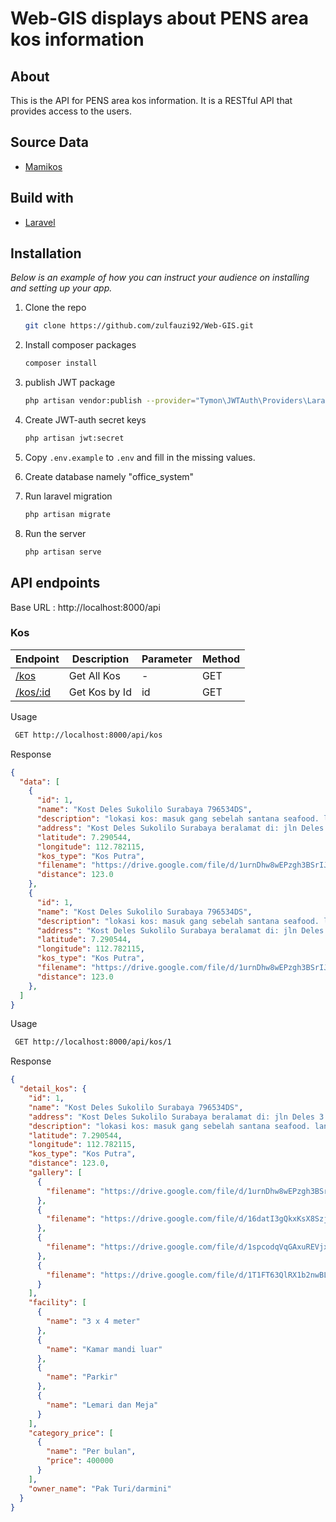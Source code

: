 # Web-GIS displays about PENS area kos information

## About

This is the API for PENS area kos information. It is a RESTful API that provides access to the users.

## Source Data

* [Mamikos](https://mamikos.com/)

## Build with

* [Laravel](http://expressjs.com/)

## Installation

_Below is an example of how you can instruct your audience on installing and setting up your app._

1. Clone the repo

   ```sh
   git clone https://github.com/zulfauzi92/Web-GIS.git
   ```

2. Install composer packages

   ```sh
   composer install
   ```

3. publish JWT package

   ```sh
   php artisan vendor:publish --provider="Tymon\JWTAuth\Providers\LaravelServiceProvider"
   ```

4. Create JWT-auth secret keys

   ```sh
   php artisan jwt:secret
   ```

5. Copy `.env.example` to `.env` and fill in the missing values.

6. Create database namely "office_system"

7. Run laravel migration

   ```sh
   php artisan migrate
   ```

8. Run the server
    ```sh
    php artisan serve
    ```

## API endpoints
Base URL : http://localhost:8000/api

### Kos
| Endpoint | Description | Parameter | Method|
| ------ | ------ | ------ | ------ |
| [/kos](http://localhost:8000/kos) | Get All Kos | - | GET |
| [/kos/:id](http://localhost:8000/kos/1) | Get Kos by Id | id | GET |

Usage
```sh
 GET http://localhost:8000/api/kos
```
Response
```json
{
  "data": [
    {
      "id": 1,
      "name": "Kost Deles Sukolilo Surabaya 796534DS",
      "description": "lokasi kos: masuk gang sebelah santana seafood. lanjut cari gang mawar dan masuk ke timur. kemudian tanya kos milik H. Rouf almarhum. atau tanya                       tempas kos Pak Turi/darmini. Listrik: biaya perbulan sudah termasuk listrik standard. yaitu: untuk cas hp/laptop, kipas angin, lampu. alat masak                       listrik dikenakan biaya tambahan 40rb/bln Fasilitas: kamar mandi luar parkiran motor kasur lemari pakaian meja belajar",
      "address": "Kost Deles Sukolilo Surabaya beralamat di: jln Deles 3 gang mawar",
      "latitude": 7.290544,
      "longitude": 112.782115,
      "kos_type": "Kos Putra",
      "filename": "https://drive.google.com/file/d/1urnDhw8wEPzgh3BSrIJySpoVv65E30K0/view",
      "distance": 123.0
    }, 
    {
      "id": 1,
      "name": "Kost Deles Sukolilo Surabaya 796534DS",
      "description": "lokasi kos: masuk gang sebelah santana seafood. lanjut cari gang mawar dan masuk ke timur. kemudian tanya kos milik H. Rouf almarhum. atau tanya                       tempas kos Pak Turi/darmini. Listrik: biaya perbulan sudah termasuk listrik standard. yaitu: untuk cas hp/laptop, kipas angin, lampu. alat masak                       listrik dikenakan biaya tambahan 40rb/bln Fasilitas: kamar mandi luar parkiran motor kasur lemari pakaian meja belajar",
      "address": "Kost Deles Sukolilo Surabaya beralamat di: jln Deles 3 gang mawar",
      "latitude": 7.290544,
      "longitude": 112.782115,
      "kos_type": "Kos Putra",
      "filename": "https://drive.google.com/file/d/1urnDhw8wEPzgh3BSrIJySpoVv65E30K0/view",
      "distance": 123.0
    },
  ]
}
```

Usage
```sh
 GET http://localhost:8000/api/kos/1
```
Response
```json
{
  "detail_kos": {
    "id": 1,
    "name": "Kost Deles Sukolilo Surabaya 796534DS",
    "address": "Kost Deles Sukolilo Surabaya beralamat di: jln Deles 3 gang mawar",
    "description": "lokasi kos: masuk gang sebelah santana seafood. lanjut cari gang mawar dan masuk ke timur. kemudian tanya kos milik H. Rouf almarhum. atau tanya tempas kos Pak Turi/darmini. Listrik: biaya perbulan sudah termasuk listrik standard. yaitu: untuk cas hp/laptop, kipas angin, lampu. alat masak listrik dikenakan biaya tambahan 40rb/bln Fasilitas: kamar mandi luar parkiran motor kasur lemari pakaian meja belajar",
    "latitude": 7.290544,
    "longitude": 112.782115,
    "kos_type": "Kos Putra",
    "distance": 123.0,
    "gallery": [
      {
        "filename": "https://drive.google.com/file/d/1urnDhw8wEPzgh3BSrIJySpoVv65E30K0/view"
      },
      {
        "filename": "https://drive.google.com/file/d/16datI3gQkxKsX8SzjntB6oaeMH4rC7Bu/view"
      },
      {
        "filename": "https://drive.google.com/file/d/1spcodqVqGAxuREVjxpluFwXTmTuzuVeN/view"
      },
      {
        "filename": "https://drive.google.com/file/d/1T1FT63QlRX1b2nwBLKEPYH96ocbuLmsD/view"
      }
    ],
    "facility": [
      {
        "name": "3 x 4 meter"
      },
      {
        "name": "Kamar mandi luar"
      },
      {
        "name": "Parkir"
      },
      {
        "name": "Lemari dan Meja"
      }
    ],
    "category_price": [
      {
        "name": "Per bulan",
        "price": 400000
      }
    ],
    "owner_name": "Pak Turi/darmini"
  }
}
```



